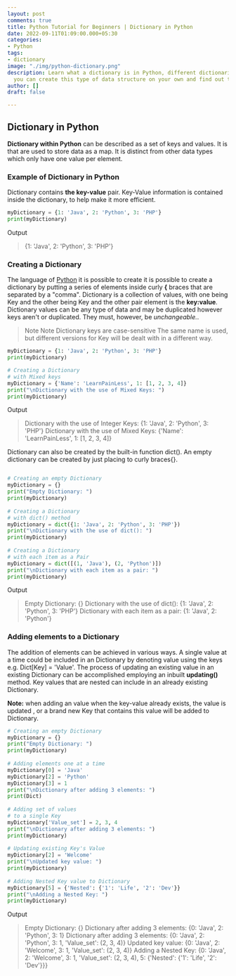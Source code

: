 ```yaml
---
layout: post
comments: true
title: Python Tutorial for Beginners | Dictionary in Python
date: 2022-09-11T01:09:00.000+05:30
categories:
- Python
tags:
- dictionary
image: "./img/python-dictionary.png"
description: Learn what a dictionary is in Python, different dictionaries types, how
  you can create this type of data structure on your own and find out the access methods
author: []
draft: false

---
```

## Dictionary in Python

**Dictionary within Python** can be described as a set of keys and values. It is that are used to store data as a map. It is distinct from other data types which only have one value per element.

### Example of Dictionary in Python

Dictionary contains **the key-value** pair. Key-Value information is contained inside the dictionary, to help make it more efficient.

```python
myDictionary = {1: 'Java', 2: 'Python', 3: 'PHP'}
print(myDictionary)
```

Output

> {1: 'Java', 2: 'Python', 3: 'PHP'}

### Creating a Dictionary

The language of [Python](https://www.geeksforgeeks.org/python-programming-language/) it is possible to create it is possible to create a dictionary by putting a series of elements inside curly **{** braces that are separated by a "comma". Dictionary is a collection of values, with one being Key and the other being Key and the other pair element is the **key:value**. Dictionary values can be any type of data and may be duplicated however keys aren't or duplicated. They must, however, be _unchangeable._.

> Note Note Dictionary keys are case-sensitive The same name is used, but different versions for Key will be dealt with in a different way.

```python
myDictionary = {1: 'Java', 2: 'Python', 3: 'PHP'}
print(myDictionary)

# Creating a Dictionary
# with Mixed keys
myDictionary = {'Name': 'LearnPainLess', 1: [1, 2, 3, 4]}
print("\nDictionary with the use of Mixed Keys: ")
print(myDictionary)
```

Output

> Dictionary with the use of Integer Keys:
> {1: 'Java', 2: 'Python', 3: 'PHP'}
> Dictionary with the use of Mixed Keys:
> {'Name': 'LearnPainLess', 1: \[1, 2, 3, 4\]}

Dictionary can also be created by the built-in function dict(). An empty dictionary can be created by just placing to curly braces{}.

```python

# Creating an empty Dictionary
myDictionary = {}
print("Empty Dictionary: ")
print(myDictionary)
  
# Creating a Dictionary
# with dict() method
myDictionary = dict({1: 'Java', 2: 'Python', 3: 'PHP'})
print("\nDictionary with the use of dict(): ")
print(myDictionary)
  
# Creating a Dictionary
# with each item as a Pair
myDictionary = dict([(1, 'Java'), (2, 'Python')])
print("\nDictionary with each item as a pair: ")
print(myDictionary)
```

Output

> Empty Dictionary:
> {}
> Dictionary with the use of dict():
> {1: 'Java', 2: 'Python', 3: 'PHP'}
> Dictionary with each item as a pair:
> {1: 'Java', 2: 'Python'}

### Adding elements to a Dictionary

The addition of elements can be achieved in various ways. A single value at a time could be included in an Dictionary by denoting value using the keys e.g. Dict\[Key\] = 'Value'. The process of updating an existing value in an existing Dictionary can be accomplished employing an inbuilt **updating()** method. Key values that are nested can include in an already existing Dictionary.

**Note:** when adding an value when the key-value already exists, the value is updated , or a brand new Key that contains this value will be added to Dictionary.

```python
# Creating an empty Dictionary
myDictionary = {}
print("Empty Dictionary: ")
print(myDictionary)
  
# Adding elements one at a time
myDictionary[0] = 'Java'
myDictionary[2] = 'Python'
myDictionary[3] = 1
print("\nDictionary after adding 3 elements: ")
print(Dict)
  
# Adding set of values
# to a single Key
myDictionary['Value_set'] = 2, 3, 4
print("\nDictionary after adding 3 elements: ")
print(myDictionary)
  
# Updating existing Key's Value
myDictionary[2] = 'Welcome'
print("\nUpdated key value: ")
print(myDictionary)
  
# Adding Nested Key value to Dictionary
myDictionary[5] = {'Nested': {'1': 'Life', '2': 'Dev'}}
print("\nAdding a Nested Key: ")
print(myDictionary)
```

Output

> Empty Dictionary: 
> {}
> Dictionary after adding 3 elements: 
> {0: 'Java', 2: 'Python', 3: 1}
> Dictionary after adding 3 elements: 
> {0: 'Java', 2: 'Python', 3: 1, 'Value_set': (2, 3, 4)}
> Updated key value: 
> {0: 'Java', 2: 'Welcome', 3: 1, 'Value_set': (2, 3, 4)}
> Adding a Nested Key: 
> {0: 'Java', 2: 'Welcome', 3: 1, 'Value_set': (2, 3, 4), 5: 
> {'Nested': {'1': 'Life', '2': 'Dev'}}}